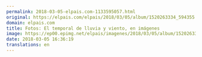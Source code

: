 ```yaml
---
permalink: 2018-03-05-elpais.com-1133595057.html
original: https://elpais.com/elpais/2018/03/05/album/1520263334_594355.html#?ref=rss&format=simple&link=link
domain: elpais.com
title: Fotos: El temporal de lluvia y viento, en imágenes
image: https://ep00.epimg.net/elpais/imagenes/2018/03/05/album/1520263334_594355_1520265717_rrss_normal.jpg
date: 2018-03-05 16:36:19
translations: en
---
```


